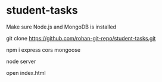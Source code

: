 # student-tasks
 Make sure Node.js and MongoDB is installed

git clone https://github.com/rohan-git-repo/student-tasks.git
 
npm i express cors mongoose

node server

open index.html
